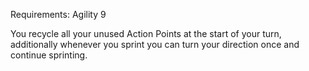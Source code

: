 Requirements: Agility 9

You recycle all your unused Action Points at the start of your turn, additionally whenever you sprint you can turn your direction once and continue sprinting.